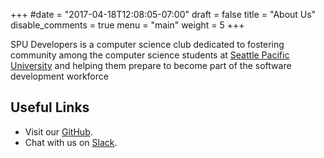 +++
#date = "2017-04-18T12:08:05-07:00"
draft = false
title = "About Us"
disable_comments = true
menu = "main"
weight = 5
+++

SPU Developers is a computer science club dedicated to fostering community among the computer science students at [Seattle Pacific University](https://spu.edu) and helping them prepare to become part of the software development workforce

## Useful Links

- Visit our [GitHub](https://github.com/SPUDevelopers).
- Chat with us on [Slack](https://spudevelopers.slack.com).
